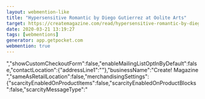 ```yaml
---
layout: webmention-like
title: "Hypersensitive Romantic by Diego Gutierrez at Oolite Arts"
target: https://createmagazine.com/read/hypersensitive-romantic-by-diego-gutierrez-at-oolite-arts
date: 2020-03-21 13:19:27
tags: [webmentions]
generator: app.getpocket.com
webmention: true
---
```


&quot;,&quot;showCustomCheckoutForm&quot;:false,&quot;enableMailingListOptInByDefault&quot;:false,&quot;contactLocation&quot;:{&quot;addressLine1&quot;:&quot;&quot;},&quot;businessName&quot;:&quot;Create!
Magazine
&quot;,&quot;sameAsRetailLocation&quot;:false,&quot;merchandisingSettings&quot;:{&quot;scarcityEnabledOnProductItems&quot;:false,&quot;scarcityEnabledOnProductBlocks&quot;:false,&quot;scarcityMessageType&quot;:&quot;
